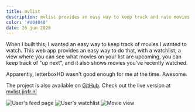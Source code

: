 ```yaml
---
title: mvlist
description: mvlist provides an easy way to keep track and rate movies you love (or hate).
color: '#d04040'
date: 26 jun 2020
---
```


When I built this, I wanted an easy way to keep track of movies I wanted to watch. This web app provides an easy way to do that, with a watchlist, a view where you can see what movies on your list are upcoming, you can keep track of "up next", and it also shows movies you've recently watched.

Apparently, letterboxHD wasn't good enough for me at the time. Awesome.

The project is also available on [GitHub](https://github.com/jipfr/mvlist). Check out the live version at [mvlist.jipfr.nl](https://mvlist.jipfr.nl)

![User's feed page](/assets/projects/mvlist.png)
![User's watchlist](/assets/projects/mvlist-2.png)
![Movie view](/assets/projects/mvlist-3.png)
